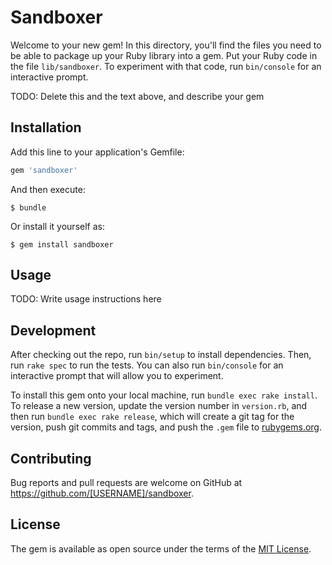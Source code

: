# Sandboxer

Welcome to your new gem! In this directory, you'll find the files you need to be able to package up your Ruby library into a gem. Put your Ruby code in the file `lib/sandboxer`. To experiment with that code, run `bin/console` for an interactive prompt.

TODO: Delete this and the text above, and describe your gem

## Installation

Add this line to your application's Gemfile:

```ruby
gem 'sandboxer'
```

And then execute:

    $ bundle

Or install it yourself as:

    $ gem install sandboxer

## Usage

TODO: Write usage instructions here

## Development

After checking out the repo, run `bin/setup` to install dependencies. Then, run `rake spec` to run the tests. You can also run `bin/console` for an interactive prompt that will allow you to experiment.

To install this gem onto your local machine, run `bundle exec rake install`. To release a new version, update the version number in `version.rb`, and then run `bundle exec rake release`, which will create a git tag for the version, push git commits and tags, and push the `.gem` file to [rubygems.org](https://rubygems.org).

## Contributing

Bug reports and pull requests are welcome on GitHub at https://github.com/[USERNAME]/sandboxer.

## License

The gem is available as open source under the terms of the [MIT License](https://opensource.org/licenses/MIT).
